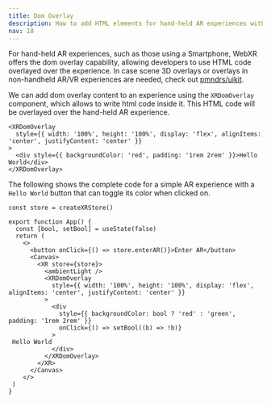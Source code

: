 ```yaml
---
title: Dom Overlay
description: How to add HTML elements for hand-held AR experiences with Dom overlay?
nav: 18
---
```


For hand-held AR experiences, such as those using a Smartphone, WebXR offers the dom overlay capability, allowing developers to use HTML code overlayed over the experience. In case scene 3D overlays or overlays in non-handheld AR/VR experiences are needed, check out [pmndrs/uikit](https://github.com/pmndrs/uikit).

We can add dom overlay content to an experience using the `XRDomOverlay` component, which allows to write html code inside it. This HTML code will be overlayed over the hand-held AR experience.

```tsx
<XRDomOverlay
  style={{ width: '100%', height: '100%', display: 'flex', alignItems: 'center', justifyContent: 'center' }}
>
  <div style={{ backgroundColor: 'red', padding: '1rem 2rem' }}>Hello World</div>
</XRDomOverlay>
```

The following shows the complete code for a simple AR experience with a `Hello World` button that can toggle its color when clicked on. 

```tsx
const store = createXRStore()

export function App() {
  const [bool, setBool] = useState(false)
  return (
    <>
      <button onClick={() => store.enterAR()}>Enter AR</button>
      <Canvas>
        <XR store={store}>
          <ambientLight />
          <XRDomOverlay
            style={{ width: '100%', height: '100%', display: 'flex', alignItems: 'center', justifyContent: 'center' }}
          >
            <div
              style={{ backgroundColor: bool ? 'red' : 'green', padding: '1rem 2rem' }}
              onClick={() => setBool((b) => !b)}
            >
 Hello World
            </div>
          </XRDomOverlay>
        </XR>
      </Canvas>
    </>
 )
}
```

